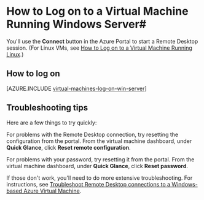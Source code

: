 <properties 
	pageTitle="Log on to a virtual machine running Windows Server" 
	description="Learn to use the Azure Management Portal to log on to a virtual machine running Windows Server." 
	services="virtual-machines" 
	documentationCenter="" 
	authors="KBDAzure" 
	manager="timlt" 
	editor="tysonn"
	tags="azure-service-management"/>

<tags 
	ms.service="virtual-machines" 
	ms.workload="infrastructure-services" 
	ms.tgt_pltfrm="vm-windows" 
	ms.devlang="na" 
	ms.topic="article" 
	ms.date="06/12/2015" 
	ms.author="kathydav"/>


# How to Log on to a Virtual Machine Running Windows Server#

You'll use the **Connect** button in the Azure Portal to start a Remote Desktop session. (For Linux VMs, see [How to Log on to a Virtual Machine Running Linux](virtual-machines-linux-how-to-log-on.md).)

## How to log on

[AZURE.INCLUDE [virtual-machines-log-on-win-server](../../includes/virtual-machines-log-on-win-server.md)]

## Troubleshooting tips

Here are a few things to try quickly:

For problems with the Remote Desktop connection, try resetting the configuration from the portal. From the virtual machine dashboard, under **Quick Glance**, click **Reset remote configuration**.

For problems with your password, try resetting it from the portal. From the virtual machine dashboard, under **Quick Glance**, click **Reset password**.

If those don't work, you'll need to do more extensive troubleshooting. For instructions, see [Troubleshoot Remote Desktop connections to a Windows-based Azure Virtual Machine](virtual-machines-troubleshoot-remote-desktop-connections.md).
 
 